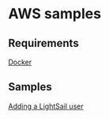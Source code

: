 # AWS samples

## Requirements

[Docker](https://docs.docker.com/engine/install/)

## Samples

[Adding a LightSail user](./samples/lightsail_user/README.md)
